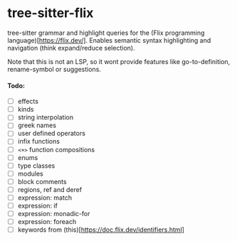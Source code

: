 # tree-sitter-flix
tree-sitter grammar and highlight queries for the (Flix programming language)[https://flix.dev/].
Enables semantic syntax highlighting and navigation (think expand/reduce selection).

Note that this is not an LSP, so it wont provide features like go-to-definition, rename-symbol or suggestions.

#### Todo:
- [ ] effects
- [ ] kinds
- [ ] string interpolation
- [ ] greek names
- [ ] user defined operators
- [ ] infix functions
- [ ] `<+>` function compositions
- [ ] enums
- [ ] type classes
- [ ] modules
- [ ] block comments
- [ ] regions, ref and deref
- [ ] expression: match
- [ ] expression: if
- [ ] expression: monadic-for
- [ ] expression: foreach
- [ ] keywords from (this)[https://doc.flix.dev/identifiers.html]
